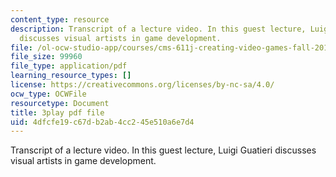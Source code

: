```yaml
---
content_type: resource
description: Transcript of a lecture video. In this guest lecture, Luigi Guatieri
  discusses visual artists in game development.
file: /ol-ocw-studio-app/courses/cms-611j-creating-video-games-fall-2014/4dfcfe19c67db2ab4cc245e510a6e7d4_gQHbZlo4Exo.pdf
file_size: 99960
file_type: application/pdf
learning_resource_types: []
license: https://creativecommons.org/licenses/by-nc-sa/4.0/
ocw_type: OCWFile
resourcetype: Document
title: 3play pdf file
uid: 4dfcfe19-c67d-b2ab-4cc2-45e510a6e7d4
---
```

Transcript of a lecture video. In this guest lecture, Luigi Guatieri discusses visual artists in game development.